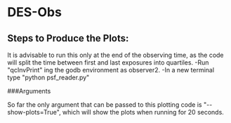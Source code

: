 # DES-Obs

## Steps to Produce the Plots:
It is advisable to run this only at the end of the observing time, as the code will split the time between first and last exposures into quartiles.
-Run "qcInvPrint" ing the godb environment as observer2.
-In a new terminal type "python psf_reader.py"

###Arguments

So far the only argument that can be passed to this plotting code is "--show-plots=True", which will show the plots when running for 20 seconds.



